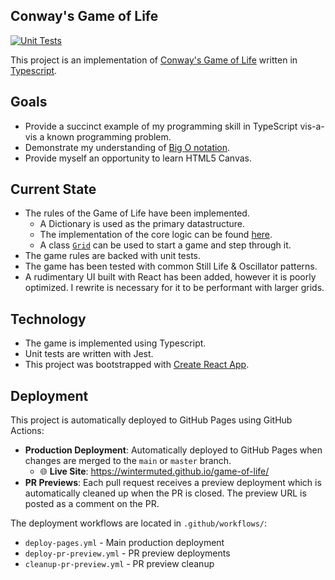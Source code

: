 Conway's Game of Life
-----

[![Unit Tests](https://github.com/wintermuted/game-of-life/actions/workflows/run-tests.yml/badge.svg)](https://github.com/wintermuted/game-of-life/actions/workflows/run-tests.yml)

This project is an implementation of [Conway's Game of Life](https://en.wikipedia.org/wiki/Conway%27s_Game_of_Life) written in [Typescript](https://www.typescriptlang.org/).

## Goals
- Provide a succinct example of my programming skill in TypeScript vis-a-vis a known programming problem.
- Demonstrate my understanding of [Big O notation](https://en.wikipedia.org/wiki/Big_O_notation).
- Provide myself an opportunity to learn HTML5 Canvas.

## Current State
- The rules of the Game of Life have been implemented.  
  - A Dictionary is used as the primary datastructure.
  - The implementation of the core logic can be found [here](https://github.com/wintermuted/game-of-life/blob/master/src/core/game.ts).
  - A class [`Grid`](https://github.com/wintermuted/game-of-life/blob/master/src/game/Grid.ts) can be used to start a game and step through it.
- The game rules are backed with unit tests.
- The game has been tested with common Still Life & Oscillator patterns.
- A rudimentary UI built with React has been added, however it is poorly optimized.  I rewrite is necessary for it to be performant with larger grids.

## Technology

- The game is implemented using Typescript.
- Unit tests are written with Jest.
- This project was bootstrapped with [Create React App](https://github.com/facebook/create-react-app).

## Deployment

This project is automatically deployed to GitHub Pages using GitHub Actions:

- **Production Deployment**: Automatically deployed to GitHub Pages when changes are merged to the `main` or `master` branch.
  - 🌐 **Live Site**: https://wintermuted.github.io/game-of-life/
- **PR Previews**: Each pull request receives a preview deployment which is automatically cleaned up when the PR is closed. The preview URL is posted as a comment on the PR.

The deployment workflows are located in `.github/workflows/`:
- `deploy-pages.yml` - Main production deployment
- `deploy-pr-preview.yml` - PR preview deployments
- `cleanup-pr-preview.yml` - PR preview cleanup
